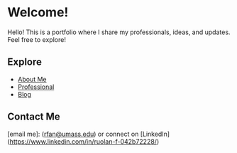 

# Welcome!
Hello! This is a portfolio where I share my professionals, ideas, and updates.
Feel free to explore!

## Explore
- [About Me](aboutme.html)
- [Professional](docs/myfile.pdf)
- [Blog](blog.md)

## Contact Me
[email me]: (rfan@umass.edu) or connect on [LinkedIn] (https://www.linkedin.com/in/ruolan-f-042b72228/)
